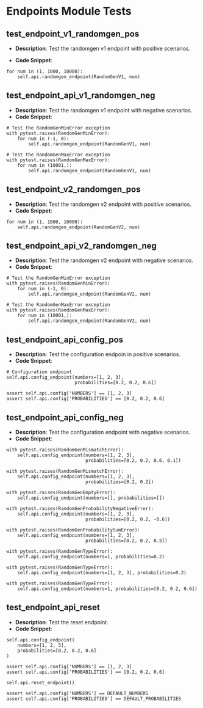 # Endpoints Module Tests

## test_endpoint_v1_randomgen_pos


- **Description**: Test the randomgen v1 endpoint with positive scenarios. 

- **Code Snippet**:

```text
for num in (1, 1000, 10000):
    self.api.randomgen_endpoint(RandomGenV1, num)
  ```

## test_endpoint_api_v1_randomgen_neg
- **Description**: Test the randomgen v1 endpoint with negative scenarios.
- **Code Snippet**:

```text
# Test the RandomGenMinError exception
with pytest.raises(RandomGenMinError):
    for num in (-1, 0):
        self.api.randomgen_endpoint(RandomGenV1, num)

# Test the RandomGenMaxError exception
with pytest.raises(RandomGenMaxError):
    for num in (10001,):
        self.api.randomgen_endpoint(RandomGenV1, num)
  ```

## test_endpoint_v2_randomgen_pos

- **Description**: Test the randomgen v2 endpoint with positive scenarios. 
- **Code Snippet**:

```text
for num in (1, 1000, 10000):
    self.api.randomgen_endpoint(RandomGenV2, num)
```

## test_endpoint_api_v2_randomgen_neg
- **Description**: Test the randomgen v2 endpoint with negative scenarios.
- **Code Snippet**:

```text
# Test the RandomGenMinError exception
with pytest.raises(RandomGenMinError):
    for num in (-1, 0):
        self.api.randomgen_endpoint(RandomGenV2, num)

# Test the RandomGenMaxError exception
with pytest.raises(RandomGenMaxError):
    for num in (10001,):
        self.api.randomgen_endpoint(RandomGenV2, num)
```

## test_endpoint_api_config_pos

- **Description**: Test the configuration endpoin in positive scenarios.
- **Code Snippet**:
```text
# Configuration endpoint
self.api.config_endpoint(numbers=[1, 2, 3],
                         probabilities=[0.2, 0.2, 0.6])

assert self.api.config['NUMBERS'] == [1, 2, 3]
assert self.api.config['PROBABILITIES'] == [0.2, 0.2, 0.6]
  ```

## test_endpoint_api_config_neg
- **Description**: Test the configuration endpoint with negative scenarios.
- **Code Snippet**:
```text
with pytest.raises(RandomGenMismatchError):
    self.api.config_endpoint(numbers=[1, 2, 3],
                             probabilities=[0.2, 0.2, 0.6, 0.1])

with pytest.raises(RandomGenMismatchError):
    self.api.config_endpoint(numbers=[1, 2, 3],
                             probabilities=[0.2, 0.2])

with pytest.raises(RandomGenEmptyError):
    self.api.config_endpoint(numbers=[], probabilities=[])

with pytest.raises(RandomGenProbabilityNegativeError):
    self.api.config_endpoint(numbers=[1, 2, 3],
                             probabilities=[0.2, 0.2, -0.6])

with pytest.raises(RandomGenProbabilitySumError):
    self.api.config_endpoint(numbers=[1, 2, 3],
                             probabilities=[0.2, 0.2, 0.5])

with pytest.raises(RandomGenTypeError):
    self.api.config_endpoint(numbers=1, probabilities=0.2)

with pytest.raises(RandomGenTypeError):
    self.api.config_endpoint(numbers=[1, 2, 3], probabilities=0.2)

with pytest.raises(RandomGenTypeError):
    self.api.config_endpoint(numbers=1, probabilities=[0.2, 0.2, 0.6])
  ```

## test_endpoint_api_reset

- **Description**: Test the reset endpoint.
- **Code Snippet**:
```text
self.api.config_endpoint(
    numbers=[1, 2, 3],
    probabilities=[0.2, 0.2, 0.6]
)

assert self.api.config['NUMBERS'] == [1, 2, 3]
assert self.api.config['PROBABILITIES'] == [0.2, 0.2, 0.6]

self.api.reset_endpoint()

assert self.api.config['NUMBERS'] == DEFAULT_NUMBERS
assert self.api.config['PROBABILITIES'] == DEFAULT_PROBABILITIES
```
